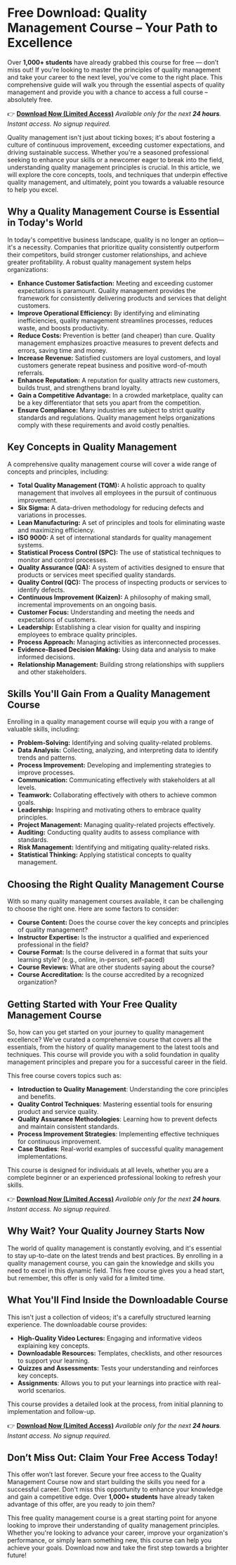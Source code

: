 # Free Download: Quality Management Course – Your Path to Excellence

Over **1,000+ students** have already grabbed this course for free — don’t miss out! If you're looking to master the principles of quality management and take your career to the next level, you've come to the right place. This comprehensive guide will walk you through the essential aspects of quality management and provide you with a chance to access a full course – absolutely free.

👉 [**Download Now (Limited Access)**](https://udemywork.com/quality-management-course)
_Available only for the next **24 hours**. Instant access. No signup required._

Quality management isn't just about ticking boxes; it's about fostering a culture of continuous improvement, exceeding customer expectations, and driving sustainable success. Whether you're a seasoned professional seeking to enhance your skills or a newcomer eager to break into the field, understanding quality management principles is crucial. In this article, we will explore the core concepts, tools, and techniques that underpin effective quality management, and ultimately, point you towards a valuable resource to help you excel.

## Why a Quality Management Course is Essential in Today's World

In today's competitive business landscape, quality is no longer an option—it's a necessity. Companies that prioritize quality consistently outperform their competitors, build stronger customer relationships, and achieve greater profitability. A robust quality management system helps organizations:

*   **Enhance Customer Satisfaction:** Meeting and exceeding customer expectations is paramount. Quality management provides the framework for consistently delivering products and services that delight customers.
*   **Improve Operational Efficiency:** By identifying and eliminating inefficiencies, quality management streamlines processes, reduces waste, and boosts productivity.
*   **Reduce Costs:** Prevention is better (and cheaper) than cure. Quality management emphasizes proactive measures to prevent defects and errors, saving time and money.
*   **Increase Revenue:** Satisfied customers are loyal customers, and loyal customers generate repeat business and positive word-of-mouth referrals.
*   **Enhance Reputation:** A reputation for quality attracts new customers, builds trust, and strengthens brand loyalty.
*   **Gain a Competitive Advantage:** In a crowded marketplace, quality can be a key differentiator that sets you apart from the competition.
*   **Ensure Compliance:** Many industries are subject to strict quality standards and regulations. Quality management helps organizations comply with these requirements and avoid costly penalties.

## Key Concepts in Quality Management

A comprehensive quality management course will cover a wide range of concepts and principles, including:

*   **Total Quality Management (TQM):** A holistic approach to quality management that involves all employees in the pursuit of continuous improvement.
*   **Six Sigma:** A data-driven methodology for reducing defects and variations in processes.
*   **Lean Manufacturing:** A set of principles and tools for eliminating waste and maximizing efficiency.
*   **ISO 9000:** A set of international standards for quality management systems.
*   **Statistical Process Control (SPC):** The use of statistical techniques to monitor and control processes.
*   **Quality Assurance (QA):** A system of activities designed to ensure that products or services meet specified quality standards.
*   **Quality Control (QC):** The process of inspecting products or services to identify defects.
*   **Continuous Improvement (Kaizen):** A philosophy of making small, incremental improvements on an ongoing basis.
*   **Customer Focus:** Understanding and meeting the needs and expectations of customers.
*   **Leadership:** Establishing a clear vision for quality and inspiring employees to embrace quality principles.
*   **Process Approach:** Managing activities as interconnected processes.
*   **Evidence-Based Decision Making:** Using data and analysis to make informed decisions.
*   **Relationship Management:** Building strong relationships with suppliers and other stakeholders.

## Skills You'll Gain From a Quality Management Course

Enrolling in a quality management course will equip you with a range of valuable skills, including:

*   **Problem-Solving:** Identifying and solving quality-related problems.
*   **Data Analysis:** Collecting, analyzing, and interpreting data to identify trends and patterns.
*   **Process Improvement:** Developing and implementing strategies to improve processes.
*   **Communication:** Communicating effectively with stakeholders at all levels.
*   **Teamwork:** Collaborating effectively with others to achieve common goals.
*   **Leadership:** Inspiring and motivating others to embrace quality principles.
*   **Project Management:** Managing quality-related projects effectively.
*   **Auditing:** Conducting quality audits to assess compliance with standards.
*   **Risk Management:** Identifying and mitigating quality-related risks.
*   **Statistical Thinking:** Applying statistical concepts to quality management.

## Choosing the Right Quality Management Course

With so many quality management courses available, it can be challenging to choose the right one. Here are some factors to consider:

*   **Course Content:** Does the course cover the key concepts and principles of quality management?
*   **Instructor Expertise:** Is the instructor a qualified and experienced professional in the field?
*   **Course Format:** Is the course delivered in a format that suits your learning style? (e.g., online, in-person, self-paced)
*   **Course Reviews:** What are other students saying about the course?
*   **Course Accreditation:** Is the course accredited by a recognized organization?

## Getting Started with Your Free Quality Management Course

So, how can you get started on your journey to quality management excellence? We've curated a comprehensive course that covers all the essentials, from the history of quality management to the latest tools and techniques. This course will provide you with a solid foundation in quality management principles and prepare you for a successful career in the field.

This free course covers topics such as:

*   **Introduction to Quality Management**: Understanding the core principles and benefits.
*   **Quality Control Techniques**: Mastering essential tools for ensuring product and service quality.
*   **Quality Assurance Methodologies**: Learning how to prevent defects and maintain consistent standards.
*   **Process Improvement Strategies**: Implementing effective techniques for continuous improvement.
*   **Case Studies**: Real-world examples of successful quality management implementations.

This course is designed for individuals at all levels, whether you are a complete beginner or an experienced professional looking to refresh your skills.

👉 [**Download Now (Limited Access)**](https://udemywork.com/quality-management-course)
_Available only for the next **24 hours**. Instant access. No signup required._

## Why Wait? Your Quality Journey Starts Now

The world of quality management is constantly evolving, and it's essential to stay up-to-date on the latest trends and best practices. By enrolling in a quality management course, you can gain the knowledge and skills you need to excel in this dynamic field. This free course gives you a head start, but remember, this offer is only valid for a limited time.

## What You'll Find Inside the Downloadable Course

This isn't just a collection of videos; it's a carefully structured learning experience. The downloadable course provides:

*   **High-Quality Video Lectures:** Engaging and informative videos explaining key concepts.
*   **Downloadable Resources:** Templates, checklists, and other resources to support your learning.
*   **Quizzes and Assessments:** Tests your understanding and reinforces key concepts.
*   **Assignments**: Allows you to put your learnings into practice with real-world scenarios.

This course provides a detailed look at the process, from initial planning to implementation and follow-up.

👉 [**Download Now (Limited Access)**](https://udemywork.com/quality-management-course)
_Available only for the next **24 hours**. Instant access. No signup required._

## Don’t Miss Out: Claim Your Free Access Today!

This offer won’t last forever. Secure your free access to the Quality Management Course now and start building the skills you need for a successful career. Don't miss this opportunity to enhance your knowledge and gain a competitive edge. Over **1,000+ students** have already taken advantage of this offer, are you ready to join them?

This free quality management course is a great starting point for anyone looking to improve their understanding of quality management principles. Whether you're looking to advance your career, improve your organization's performance, or simply learn something new, this course can help you achieve your goals. Download now and take the first step towards a brighter future!
